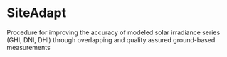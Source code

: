 # SiteAdapt
Procedure for improving the accuracy of modeled solar irradiance series (GHI, DNI, DHI) through overlapping and quality assured ground-based measurements
